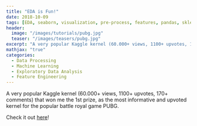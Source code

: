 ```yaml
---
title: "EDA is Fun!"
date: 2018-10-09
tags: [EDA, seaborn, visualization, pre-process, features, pandas, sklearn]
header:
  image: "/images/tutorials/pubg.jpg"
  teaser: "/images/teasers/pubg.jpg"
excerpt: "A very popular Kaggle kernel (60.000+ views, 1100+ upvotes, 170+ comments) that won me the 1st prize, as the most informative and upvoted kernel for the popular battle royal game PUBG."
mathjax: "true"
categories:
  - Data Processing
  - Machine Learning
  - Exploratory Data Analysis
  - Feature Engineering
---
```


A very popular Kaggle kernel (60.000+ views, 1100+ upvotes, 170+ comments) that won me the 1st prize, as the most informative and upvoted kernel for the popular battle royal game PUBG.

Check it out [here](https://www.kaggle.com/deffro/eda-is-fun)!
